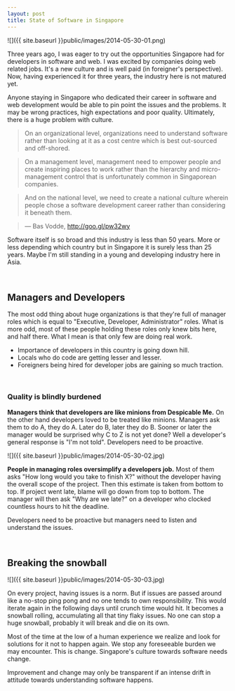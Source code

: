 ```yaml
---
layout: post
title: State of Software in Singapore
---
```


![]({{ site.baseurl }}public/images/2014-05-30-01.png)

Three years ago, I was eager to try out the opportunities Singapore had for developers in software and web. I was excited by companies doing web related jobs. It's a new culture and is well paid (in foreigner's perspective). Now, having experienced it for three years, the industry here is not matured yet.

<!--more-->

Anyone staying in Singapore who dedicated their career in software and web development would be able to pin point the issues and the problems. It may be wrong practices, high expectations and poor quality. Ultimately, there is a huge problem with culture.


> On an organizational level, organizations need to understand software rather than looking at it as a cost centre which is best out-sourced and off-shored.

> On a management level, management need to empower people and create inspiring places to work rather than the hierarchy and micro-management control that is unfortunately common in Singaporean companies.

> And on the national level, we need to create a national culture wherein people chose a software development career rather than considering it beneath them.  

> — Bas Vodde, http://goo.gl/pw32wy

Software itself is so broad and this industry is less than 50 years. More or less depending which country but in Singapore it is surely less than 25 years. Maybe I'm still standing in a young and developing industry here in Asia.

<br/>

## Managers and Developers

The most odd thing about huge organizations is that they're full of manager roles which is equal to "Executive, Developer, Administrator" roles. What is more odd, most of these people holding these roles only knew bits here, and half there. What I mean is that only few are doing real work.

- Importance of developers in this country is going down hill.
- Locals who do code are getting lesser and lesser.
- Foreigners being hired for developer jobs are gaining so much traction.

<br/>

### Quality is blindly burdened

__Managers think that developers are like minions from Despicable Me.__ On the other hand developers loved to be treated like minions. Managers ask them to do A, they do A. Later do B, later they do B. Sooner or later the manager would be surprised why C to Z is not yet done? Well a developer's general response is "I'm not told".
Developers need to be proactive.

![]({{ site.baseurl }}public/images/2014-05-30-02.jpg)

__People in managing roles oversimplify a developers job.__ Most of them asks "How long would you take to finish X?" without the developer having the overall scope of the project. Then this estimate is taken from bottom to top. If project went late, blame will go down from top to bottom. The manager will then ask "Why are we late?" on a developer who clocked countless hours to hit the deadline.

Developers need to be proactive but managers need to listen and understand the issues.

<br/>

## Breaking the snowball

![]({{ site.baseurl }}public/images/2014-05-30-03.jpg)

On every project, having issues is a norm. But if issues are passed around like a no-stop ping pong and no one tends to own responsibility. This would iterate again in the following days until crunch time would hit. It becomes a snowball rolling, accumulating all that tiny flaky issues. No one can stop a huge snowball, probably it will break and die on its own.

Most of the time at the low of a human experience we realize and look for solutions for it not to happen again. We stop any foreseeable burden we may encounter. This is change. Singapore's culture towards software needs change.

Improvement and change may only be transparent if an intense drift in attitude towards understanding software happens.
